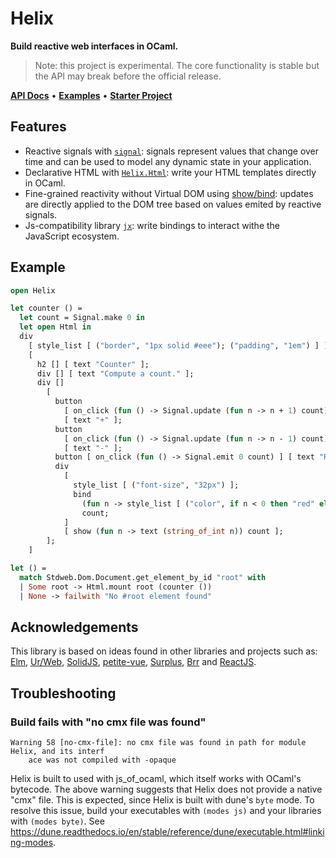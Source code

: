 # Helix

**Build reactive web interfaces in OCaml.**

> Note: this project is experimental. The core functionality is stable but the
> API may break before the official release.

[**API Docs**](https://rizo.github.io/helix/helix/Helix/index.html) • [**Examples**](https://github.com/rizo/helix/tree/master/examples) • [**Starter Project**](https://github.com/rizo/helix-starter)

## Features

- Reactive signals with
  [`signal`](https://github.com/rizo/signal): signals represent values that change over time and can be used to model any dynamic state in your application.
- Declarative HTML with [`Helix.Html`](https://rizo.github.io/helix/html/Html/index.html): write your HTML templates directly in OCaml.
- Fine-grained reactivity without Virtual DOM using
  [show/bind](https://rizo.github.io/helix/helix/Helix/index.html#reactive-views): updates are directly applied to the DOM tree based on values emited by reactive signals.
- Js-compatibility library [`jx`](https://rizo.github.io/helix/jx/Jx/index.html): write bindings to interact withe the JavaScript ecosystem.


## Example

```ocaml
open Helix

let counter () =
  let count = Signal.make 0 in
  let open Html in
  div
    [ style_list [ ("border", "1px solid #eee"); ("padding", "1em") ] ]
    [
      h2 [] [ text "Counter" ];
      div [] [ text "Compute a count." ];
      div []
        [
          button
            [ on_click (fun () -> Signal.update (fun n -> n + 1) count) ]
            [ text "+" ];
          button
            [ on_click (fun () -> Signal.update (fun n -> n - 1) count) ]
            [ text "-" ];
          button [ on_click (fun () -> Signal.emit 0 count) ] [ text "Reset" ];
          div
            [
              style_list [ ("font-size", "32px") ];
              bind
                (fun n -> style_list [ ("color", if n < 0 then "red" else "blue") ])
                count;
            ]
            [ show (fun n -> text (string_of_int n)) count ];
        ];
    ]

let () =
  match Stdweb.Dom.Document.get_element_by_id "root" with
  | Some root -> Html.mount root (counter ())
  | None -> failwith "No #root element found"
```


## Acknowledgements

This library is based on ideas found in other libraries and projects such as:
[Elm](https://elm-lang.org/), [Ur/Web](http://www.impredicative.com/ur/),
[SolidJS](https://www.solidjs.com/),
[petite-vue](https://github.com/vuejs/petite-vue),
[Surplus](https://github.com/adamhaile/surplus),
[Brr](https://erratique.ch/software/brr) and [ReactJS](https://reactjs.org/).


## Troubleshooting

### Build fails with "no cmx file was found"

```
Warning 58 [no-cmx-file]: no cmx file was found in path for module Helix, and its interf
    ace was not compiled with -opaque
```

Helix is built to used with js_of_ocaml, which itself works with OCaml's bytecode. The above warning suggests that Helix does not provide a native "cmx" file. This is expected, since Helix is built with dune's `byte` mode. To resolve this issue, build your executables with `(modes js)` and your libraries with `(modes byte)`. See https://dune.readthedocs.io/en/stable/reference/dune/executable.html#linking-modes.
